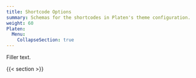 ```yaml
---
title: Shortcode Options
summary: Schemas for the shortcodes in Platen's theme configuration.
weight: 60
Platen:
  Menu:
    CollapseSection: true
---
```


Filler text.

{{< section >}}
